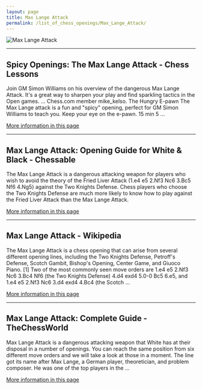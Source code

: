 ```yaml
---
layout: page
title: Max Lange Attack
permalink: /list_of_chess_openings/Max_Lange_Attack/
---
```


![Max Lange Attack](https://www.thechesswebsite.com/wp-content/uploads/2015/05/max-lange-featured1.jpg)

---

## Spicy Openings: The Max Lange Attack - Chess Lessons

Join GM Simon Williams on his overview of the dangerous Max Lange Attack. It's a great way to sharpen your play and find sparkling tactics in the Open games. ... Chess.com member mike_kelso. The Hungry E-pawn The Max Lange attack is a fun and "spicy" opening, perfect for GM Simon Williams to teach you. Keep your eye on the e-pawn. 15 min 5 ...

[More information in this page](https://www.chess.com/lessons/spicy-openings-the-max-lange-attack)

---

## Max Lange Attack: Opening Guide for White & Black - Chessable

The Max Lange Attack is a dangerous attacking weapon for players who wish to avoid the theory of the Fried Liver Attack (1.e4 e5 2.Nf3 Nc6 3.Bc5 Nf6 4.Ng5) against the Two Knights Defense. Chess players who choose the Two Knights Defense are much more likely to know how to play against the Fried Liver Attack than the Max Lange Attack.

[More information in this page](https://www.chessable.com/blog/max-lange-attack/)

---

## Max Lange Attack - Wikipedia

The Max Lange Attack is a chess opening that can arise from several different opening lines, including the Two Knights Defense, Petroff's Defense, Scotch Gambit, Bishop's Opening, Center Game, and Giuoco Piano. [1] Two of the most commonly seen move orders are 1.e4 e5 2.Nf3 Nc6 3.Bc4 Nf6 (the Two Knights Defense) 4.d4 exd4 5.0-0 Bc5 6.e5, and 1.e4 e5 2.Nf3 Nc6 3.d4 exd4 4.Bc4 (the Scotch ...

[More information in this page](https://en.wikipedia.org/wiki/Max_Lange_Attack)

---

## Max Lange Attack: Complete Guide - TheChessWorld

Max Lange Attack is a dangerous attacking weapon that White has at their disposal in a number of openings. You can reach the same position from six different move orders and we will take a look at those in a moment. The line got its name after Max Lange, a German player, theoretician, and problem composer. He was one of the top players in the ...

[More information in this page](https://thechessworld.com/articles/openings/max-lange-attack-complete-guide/)

